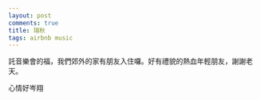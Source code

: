 ```yaml
---
layout: post
comments: true
title: 瑞秋
tags: airbnb music
---
```

託音樂會的福，我們郊外的家有朋友入住囉。好有禮貌的熱血年輕朋友，謝謝老天。

心情好岑翔

